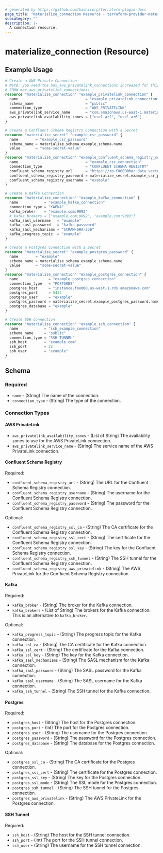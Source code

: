 ```yaml
---
# generated by https://github.com/hashicorp/terraform-plugin-docs
page_title: "materialize_connection Resource - terraform-provider-materialize"
subcategory: ""
description: |-
  A connection resource.
---
```


# materialize_connection (Resource)


## Example Usage

```terraform
# Create a AWS Private Connection
# Note: you need the max_aws_privatelink_connections increased for this to work:
# SHOW max_aws_privatelink_connections;
resource "materialize_connection" "example_privatelink_connection" {
  name                               = "example_privatelink_connection"
  schema_name                        = "public"
  connection_type                    = "AWS PRIVATELINK"
  aws_privatelink_service_name       = "com.amazonaws.us-east-1.materialize.example"
  aws_privatelink_availability_zones = ["use1-az2", "use1-az6"]
}

# Create a Confluent Schema Registry Connection with a Secret
resource "materialize_secret" "example_csr_password" {
  name        = "example_csr_password"
  schema_name = materialize_schema.example_schema.name
  value       = "some-secret-value"
}
resource "materialize_connection" "example_confluent_schema_registry_connection" {
  name                               = "example_csr_connection"
  connection_type                    = "CONFLUENT SCHEMA REGISTRY"
  confluent_schema_registry_url      = "https://rp-f00000bar.data.vectorized.cloud:30993"
  confluent_schema_registry_password = materialize_secret.example_csr_password.name
  confluent_schema_registry_username = "example"
}

# Create a Kafka Connection
resource "materialize_connection" "example_kafka_connection" {
  name            = "example_kafka_connection"
  connection_type = "KAFKA"
  kafka_broker    = "example.com:9092"
  # kafka_brokers = ["example.com:9092", "example.com:9093"]
  kafka_sasl_username   = "example"
  kafka_sasl_password   = "kafka_password"
  kafka_sasl_mechanisms = "SCRAM-SHA-256"
  kafka_progress_topic  = "example"
}

# Create a Postgres Connection with a Secret
resource "materialize_secret" "example_postgres_password" {
  name        = "example"
  schema_name = materialize_schema.example_schema.name
  value       = "some-secret-value"
}
resource "materialize_connection" "example_postgres_connection" {
  name              = "example_postgres_connection"
  connection_type   = "POSTGRES"
  postgres_host     = "instance.foo000.us-west-1.rds.amazonaws.com"
  postgres_port     = 5432
  postgres_user     = "example"
  postgres_password = materialize_secret.example_postgres_password.name
  postgres_database = "example"
}

# Create SSH Connection
resource "materialize_connection" "example_ssh_connection" {
  name            = "ssh_example_connection"
  schema_name     = "public"
  connection_type = "SSH TUNNEL"
  ssh_host        = "example.com"
  ssh_port        = 22
  ssh_user        = "example"
}
```

## Schema

### Required

- `name` - (String) The name of the connection.
- `connection_type` - (String) The type of the connection.

### Connection Types

#### AWS PrivateLink

- `aws_privatelink_availability_zones` - (List of String) The availability zones to use for the AWS PrivateLink connection.
- `aws_privatelink_service_name` - (String) The service name of the AWS PrivateLink connection.

#### Confluent Schema Registry

Required:

- `confluent_schema_registry_url` - (String) The URL for the Confluent Schema Registry connection.
- `confluent_schema_registry_username` - (String) The username for the Confluent Schema Registry connection.
- `confluent_schema_registry_password` - (String) The password for the Confluent Schema Registry connection.

Optional:

- `confluent_schema_registry_ssl_ca` - (String) The CA certificate for the Confluent Schema Registry connection.
- `confluent_schema_registry_ssl_cert` - (String) The certificate for the Confluent Schema Registry connection.
- `confluent_schema_registry_ssl_key` - (String) The key for the Confluent Schema Registry connection.
- `confluent_schema_registry_ssh_tunnel` - (String) The SSH tunnel for the Confluent Schema Registry connection.
- `confluent_schema_registry_aws_privatelink` - (String) The AWS PrivateLink for the Confluent Schema Registry connection.

#### Kafka

Required:

- `kafka_broker` - (String) The broker for the Kafka connection.
- `kafka_brokers` - (List of String) The brokers for the Kafka connection. This is an alternative to `kafka_broker`.

Optional:

- `kafka_progress_topic` - (String) The progress topic for the Kafka connection.
- `kafka_ssl_ca` - (String) The CA certificate for the Kafka connection.
- `kafka_ssl_cert` - (String) The certificate for the Kafka connection.
- `kafka_ssl_key` - (String) The key for the Kafka connection.
- `kafka_sasl_mechanisms` - (String) The SASL mechanism for the Kafka connection.
- `kafka_sasl_password` - (String) The SASL password for the Kafka connection.
- `kafka_sasl_username` - (String) The SASL username for the Kafka connection.
- `kafka_ssh_tunnel` - (String) The SSH tunnel for the Kafka connection.

#### Postgres

Required:

- `postgres_host` - (String) The host for the Postgres connection.
- `postgres_port` - (Int) The port for the Postgres connection.
- `postgres_user` - (String) The username for the Postgres connection.
- `postgres_password` - (String) The password for the Postgres connection.
- `postgres_database` - (String) The database for the Postgres connection.

Optional:

- `postgres_ssl_ca` - (String) The CA certificate for the Postgres connection.
- `postgres_ssl_cert` - (String) The certificate for the Postgres connection.
- `postgres_ssl_key` - (String) The key for the Postgres connection.
- `postgres_ssl_mode` - (String) The SSL mode for the Postgres connection.
- `postgres_ssh_tunnel` - (String) The SSH tunnel for the Postgres connection.
- `postgres_aws_privatelink` - (String) The AWS PrivateLink for the Postgres connection.

#### SSH Tunnel

Required:

- `ssh_host` - (String) The host for the SSH tunnel connection.
- `ssh_port` - (Int) The port for the SSH tunnel connection.
- `ssh_user` - (String) The username for the SSH tunnel connection.
